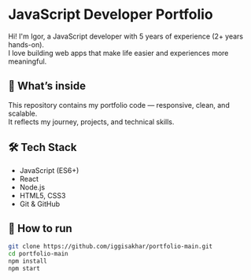 # JavaScript Developer Portfolio

Hi! I'm Igor, a JavaScript developer with 5 years of experience (2+ years hands-on).  
I love building web apps that make life easier and experiences more meaningful.

## 💼 What’s inside
This repository contains my portfolio code — responsive, clean, and scalable.  
It reflects my journey, projects, and technical skills.

## 🛠️ Tech Stack
- JavaScript (ES6+)
- React
- Node.js
- HTML5, CSS3
- Git & GitHub

## 🚀 How to run
```bash
git clone https://github.com/iggisakhar/portfolio-main.git
cd portfolio-main
npm install
npm start
